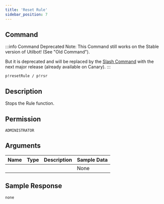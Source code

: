 ```yaml
---
title: 'Reset Rule'
sidebar_position: 7
---
```


## Command
:::info Command Deprecated
Note: This Command still works on the Stable version of Utilbot! (See "Old Command").

But it is deprecated and will be replaced by the [Slash Command](/docs/admins/rules) with the next major release (already available on Canary).
:::
```
p!resetRule / p!rsr
```

## Description
Stops the Rule function.

## Permission
`ADMINISTRATOR`

## Arguments
| Name | Type | Description | Sample Data |
| ---- | ---- | ----------- | ----------- |
|  |  |  | None |

## Sample Response
```
none
```
